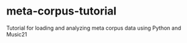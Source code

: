 # meta-corpus-tutorial
Tutorial for loading and analyzing meta corpus data using Python and Music21
